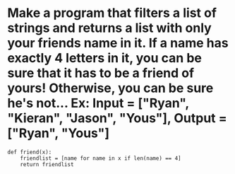 # Make a program that filters a list of strings and returns a list with only your friends name in it. If a name has exactly 4 letters in it, you can be sure that it has to be a friend of yours! Otherwise, you can be sure he's not... Ex: Input = ["Ryan", "Kieran", "Jason", "Yous"], Output = ["Ryan", "Yous"]

```
def friend(x):
    friendlist = [name for name in x if len(name) == 4]
    return friendlist
```
